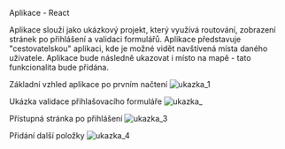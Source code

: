 Aplikace - React

Aplikace slouží jako ukázkový projekt, který využívá routování, zobrazení stránek po přihlášení a validaci formulářů. 
Aplikace představuje "cestovatelskou" aplikaci, kde je možné vidět navštívená místa daného uživatele. Aplikace bude následně ukazovat i místo na mapě - tato funkcionalita bude přidána.

Základní vzhled aplikace po prvním načtení
![ukazka_1](https://user-images.githubusercontent.com/106878089/207425507-64d0b8ed-19d9-4f70-b05f-a06900621966.png)

Ukázka validace přihlašovacího formuláře
![ukazka_](https://user-images.githubusercontent.com/106878089/207425644-d6ef101d-317a-4e97-aa05-251d59a741ff.png)

Přístupná stránka po přihlášení
![ukazka_3](https://user-images.githubusercontent.com/106878089/207425730-13f8bb0d-9647-4f0c-b01a-1e53ed96f9ec.png)

Přidání další položky
![ukazka_4](https://user-images.githubusercontent.com/106878089/207425786-255e830d-df75-4401-9b92-4036adb541d8.png)

